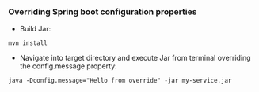 ### Overriding Spring boot configuration properties

- Build Jar:

```
mvn install
```

- Navigate into target directory and execute Jar from terminal overriding the config.message property:

```
java -Dconfig.message="Hello from override" -jar my-service.jar
```